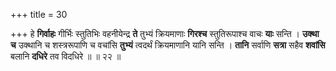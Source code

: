+++
title = 30

+++
हे **गिर्वाहः** गीर्भिः स्तुतिभिः वहनीयेन्द्र **ते** तुभ्यं क्रियमाणाः **गिरश्च** स्तुतिरूपाश्च वाचः **याः** सन्ति । **उक्था** **च** उक्थानि च शस्त्ररूपाणि च वचांसि **तुभ्यं** त्वदर्थं क्रियमाणानि यानि सन्ति । **तानि** सर्वाणि **सत्रा** सहैव **शवांसि** बलानि **दधिरे** तव विदधिरे ॥ ॥ २२ ॥